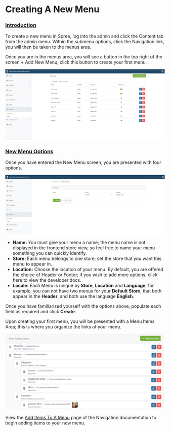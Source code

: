 # Creating A New Menu

### [Introduction](creating-a-new-menu.md#introduction) <a id="introduction"></a>

To create a new menu in Spree, log into the admin and click the Content tab from the admin menu. Within the submenu options, click the Navigation link, you will then be taken to the menus area.

Once you are in the menus area, you will see a button in the top right of the screen + Add New Menu, click this button to create your first menu.



![Menus Page](../.gitbook/assets/image%20%281%29%20%281%29.png)

### [New Menu Options](creating-a-new-menu.md#new-menu-options) <a id="new-menu-options"></a>

Once you have entered the New Menu screen, you are presented with four options.



![New Menu Page](../.gitbook/assets/image%20%282%29.png)

* **Name:** You must give your menu a name; the menu name is not displayed in the frontend store view, so feel free to name your menu something you can quickly identify.
* **Store:** Each menu belongs to one store; set the store that you want this menu to appear in.
* **Location:** Choose the location of your menu. By default, you are offered the choice of Header or Footer; if you wish to add more options, click here to view the developer docs.
* **Locale:** Each Menu is unique by **Store**, **Location** and **Language**; for example, you can not have two menus for your **Default Store**, that both appear in the **Header**, and both use the language **English**.

Once you have familiarized yourself with the options above, populate each field as required and click **Create**.

Upon creating your first menu, you will be presented with a Menu Items Area; this is where you organize the links of your menu.



![Menu Items Area](../.gitbook/assets/image%20%284%29.png)

View the [Add Items To A Menu](add-items-to-a-menu.md) page of the Navigation documentation to begin adding items to your new menu.

